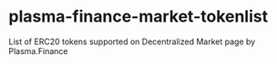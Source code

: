# plasma-finance-market-tokenlist
List of ERC20 tokens supported on Decentralized Market page by Plasma.Finance
